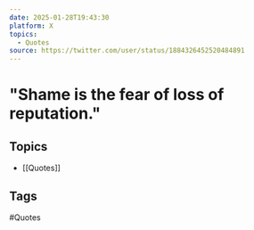 ```yaml
---
date: 2025-01-28T19:43:30
platform: X
topics:
  - Quotes
source: https://twitter.com/user/status/1884326452520484891
---
```

# "Shame is the fear of loss of reputation."

## Topics
- [[Quotes]]

## Tags
#Quotes